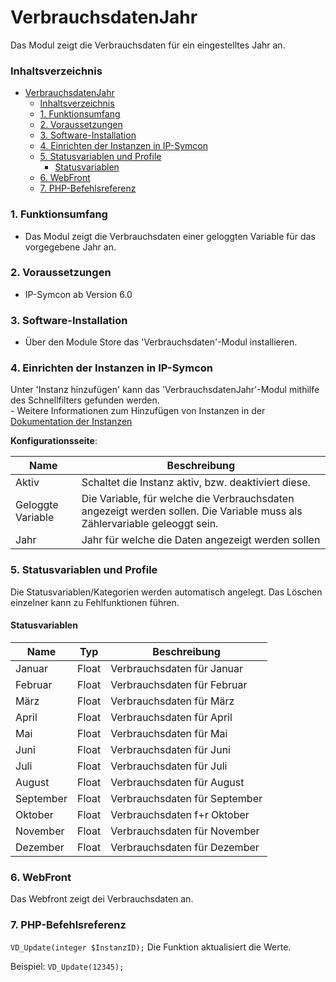 # VerbrauchsdatenJahr
Das Modul zeigt die Verbrauchsdaten für ein eingestelltes Jahr an.

### Inhaltsverzeichnis

- [VerbrauchsdatenJahr](#verbrauchsdatenjahr)
    - [Inhaltsverzeichnis](#inhaltsverzeichnis)
    - [1. Funktionsumfang](#1-funktionsumfang)
    - [2. Voraussetzungen](#2-voraussetzungen)
    - [3. Software-Installation](#3-software-installation)
    - [4. Einrichten der Instanzen in IP-Symcon](#4-einrichten-der-instanzen-in-ip-symcon)
    - [5. Statusvariablen und Profile](#5-statusvariablen-und-profile)
      - [Statusvariablen](#statusvariablen)
    - [6. WebFront](#6-webfront)
    - [7. PHP-Befehlsreferenz](#7-php-befehlsreferenz)

### 1. Funktionsumfang

* Das Modul zeigt die Verbrauchsdaten einer geloggten Variable für das vorgegebene Jahr an.

### 2. Voraussetzungen

- IP-Symcon ab Version 6.0

### 3. Software-Installation

* Über den Module Store das 'Verbrauchsdaten'-Modul installieren.

### 4. Einrichten der Instanzen in IP-Symcon

 Unter 'Instanz hinzufügen' kann das 'VerbrauchsdatenJahr'-Modul mithilfe des Schnellfilters gefunden werden.  
	- Weitere Informationen zum Hinzufügen von Instanzen in der [Dokumentation der Instanzen](https://www.symcon.de/service/dokumentation/konzepte/instanzen/#Instanz_hinzufügen)

__Konfigurationsseite__:

Name     | Beschreibung
-------- | ------------------
Aktiv         | Schaltet die Instanz aktiv, bzw. deaktiviert diese.
Geloggte Variable | Die Variable, für welche die Verbrauchsdaten angezeigt werden sollen. Die Variable muss als Zählervariable geleoggt sein.
Jahr | Jahr für welche die Daten angezeigt werden sollen


### 5. Statusvariablen und Profile

Die Statusvariablen/Kategorien werden automatisch angelegt. Das Löschen einzelner kann zu Fehlfunktionen führen.

#### Statusvariablen

Name   | Typ     | Beschreibung
------ | ------- | ------------
Januar | Float |Verbrauchsdaten für Januar
Februar | Float |Verbrauchsdaten für Februar
März | Float | Verbrauchsdaten für März
April | Float | Verbrauchsdaten für April
Mai | Float | Verbrauchsdaten für Mai
Juni | Float | Verbrauchsdaten für Juni
Juli | Float | Verbrauchsdaten für Juli
August | Float | Verbrauchsdaten für August
September | Float | Verbrauchsdaten für September
Oktober | Float | Verbrauchsdaten f+r Oktober
November | Float | Verbrauchsdaten für November
Dezember | Float | Verbrauchsdaten für Dezember

### 6. WebFront

Das Webfront zeigt dei Verbrauchsdaten an.

### 7. PHP-Befehlsreferenz

`VD_Update(integer $InstanzID);`
Die Funktion aktualisiert die Werte.

Beispiel:
`VD_Update(12345);`